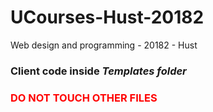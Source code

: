# UCourses-Hust-20182
Web design and programming - 20182 - Hust

### Client code inside *Templates folder*

### <span style="color:red">DO NOT TOUCH OTHER FILES</span>